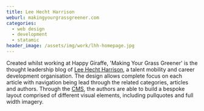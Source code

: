 ```yaml
---
title: Lee Hecht Harrison
weburl: makingyourgrassgreener.com
categories:
  - web design
  - development
  - statamic
header_image: /assets/img/work/lhh-homepage.jpg
---
```

Created whilst working at Happy Giraffe, 'Making Your Grass Greener' is the thought leadership blog of [Lee Hecht Harrison](http://www.lhh-uk.co.uk/), a talent mobility and career development organisation. The design allows complete focus on each article with navigation being lead through the related categories, articles and authors. Through the [CMS](http://statamic.com), the authors are able to build a bespoke layout comprised of different visual elements, including pullquotes and full width imagery.
